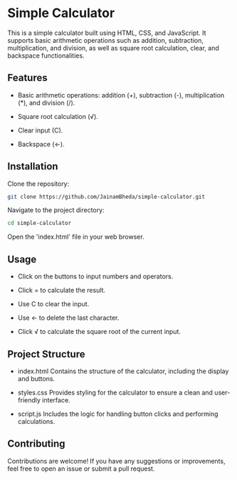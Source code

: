 
# Simple Calculator

This is a simple calculator built using HTML, CSS, and JavaScript. It supports basic arithmetic operations such as addition, subtraction, multiplication, and division, as well as square root calculation, clear, and backspace functionalities.

## Features

- Basic arithmetic operations: addition (+), subtraction (-), multiplication (*), and division (/).

- Square root calculation (√).

- Clear input (C).

- Backspace (←).

## Installation

Clone the repository:
```bash 
git clone https://github.com/JainamBheda/simple-calculator.git
```

Navigate to the project directory:
```bash
cd simple-calculator
```

Open the 'index.html' file in your web browser.

## Usage

- Click on the buttons to input numbers and operators.

- Click = to calculate the result.

- Use C to clear the input.

- Use ← to delete the last character.

- Click √ to calculate the square root of the current input.

## Project Structure
- index.html 
Contains the structure of the calculator, including the display and buttons.

- styles.css
Provides styling for the calculator to ensure a clean and user-friendly interface.

- script.js
Includes the logic for handling button clicks and performing calculations.

## Contributing

Contributions are welcome! If you have any suggestions or improvements, feel free to open an issue or submit a pull request.
